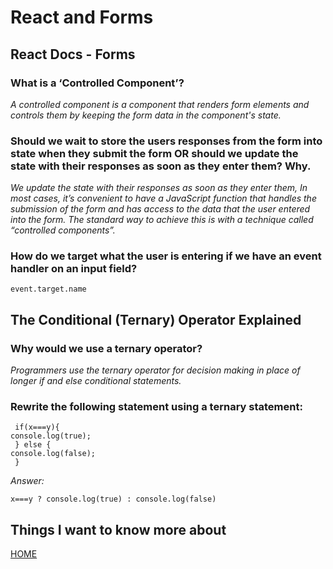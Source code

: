 # **React and Forms**

## **React Docs - Forms**
 
 ### **What is a ‘Controlled Component’?**
 
 *A controlled component is a component that renders form elements and controls them by keeping the form data in the component's state.*

 ### **Should we wait to store the users responses from the form into state when they submit the form OR should we update the state with their responses as soon as they enter them? Why.**
 
 *We update the state with their responses as soon as they enter them, In most cases, it’s convenient to have a JavaScript function that handles the submission of the form and has access to the data that the user entered into the form. The standard way to achieve this is with a technique called “controlled components”.*


 ### **How do we target what the user is entering if we have an event handler on an input field?**

 ```
 event.target.name
 ```

## **The Conditional (Ternary) Operator Explained**

 ### **Why would we use a ternary operator?**
 
 *Programmers use the ternary operator for decision making in place of longer if and else conditional statements.*

 ### **Rewrite the following statement using a ternary statement:**
 
 ```
  if(x===y){
 console.log(true);
  } else {
 console.log(false);
  }
 ```

 *Answer:*
 ```
 x===y ? console.log(true) : console.log(false)
 ```


 ## **Things I want to know more about**



[HOME](https://malkhaleel88.github.io/reading-notes)